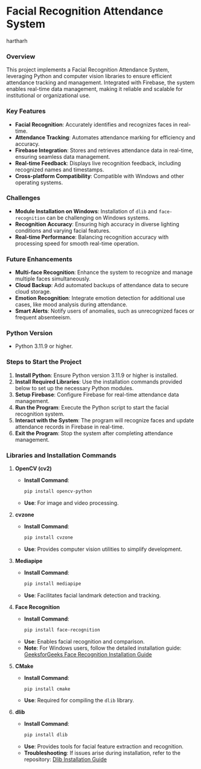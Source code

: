 # **Facial Recognition Attendance System**
hartharh
### **Overview**
This project implements a Facial Recognition Attendance System, leveraging Python and computer vision libraries to ensure efficient attendance tracking and management. Integrated with Firebase, the system enables real-time data management, making it reliable and scalable for institutional or organizational use.

### **Key Features**
- **Facial Recognition**: Accurately identifies and recognizes faces in real-time.
- **Attendance Tracking**: Automates attendance marking for efficiency and accuracy.
- **Firebase Integration**: Stores and retrieves attendance data in real-time, ensuring seamless data management.
- **Real-time Feedback**: Displays live recognition feedback, including recognized names and timestamps.
- **Cross-platform Compatibility**: Compatible with Windows and other operating systems.

### **Challenges**
- **Module Installation on Windows**: Installation of `dlib` and `face-recognition` can be challenging on Windows systems.
- **Recognition Accuracy**: Ensuring high accuracy in diverse lighting conditions and varying facial features.
- **Real-time Performance**: Balancing recognition accuracy with processing speed for smooth real-time operation.

### **Future Enhancements**
- **Multi-face Recognition**: Enhance the system to recognize and manage multiple faces simultaneously.
- **Cloud Backup**: Add automated backups of attendance data to secure cloud storage.
- **Emotion Recognition**: Integrate emotion detection for additional use cases, like mood analysis during attendance.
- **Smart Alerts**: Notify users of anomalies, such as unrecognized faces or frequent absenteeism.

### **Python Version**
- Python 3.11.9 or higher.

### **Steps to Start the Project**
1. **Install Python**: Ensure Python version 3.11.9 or higher is installed.
2. **Install Required Libraries**: Use the installation commands provided below to set up the necessary Python modules.
3. **Setup Firebase**: Configure Firebase for real-time attendance data management.
4. **Run the Program**: Execute the Python script to start the facial recognition system.
5. **Interact with the System**: The program will recognize faces and update attendance records in Firebase in real-time.
6. **Exit the Program**: Stop the system after completing attendance management.

### **Libraries and Installation Commands**

1. **OpenCV (cv2)**
   - **Install Command**:  
     ```bash
     pip install opencv-python
     ```
   - **Use**: For image and video processing.

2. **cvzone**
   - **Install Command**:  
     ```bash
     pip install cvzone
     ```
   - **Use**: Provides computer vision utilities to simplify development.

3. **Mediapipe**
   - **Install Command**:  
     ```bash
     pip install mediapipe
     ```
   - **Use**: Facilitates facial landmark detection and tracking.

4. **Face Recognition**
   - **Install Command**:  
     ```bash
     pip install face-recognition
     ```
   - **Use**: Enables facial recognition and comparison.
   - **Note**: For Windows users, follow the detailed installation guide:
     [GeeksforGeeks Face Recognition Installation Guide](https://www.geeksforgeeks.org/how-to-install-face-recognition-in-python-on-windows/)

5. **CMake**
   - **Install Command**:  
     ```bash
     pip install cmake
     ```
   - **Use**: Required for compiling the `dlib` library.

6. **dlib**
   - **Install Command**:  
     ```bash
     pip install dlib
     ```
   - **Use**: Provides tools for facial feature extraction and recognition.
   - **Troubleshooting**: If issues arise during installation, refer to the repository:
     [Dlib Installation Guide](https://github.com/Cfuhfsgh/Dlib-library-Installation)
